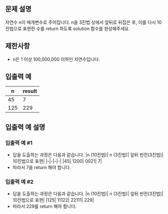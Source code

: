 ## 문제 설명
자연수 n이 매개변수로 주어집니다. n을 3진법 상에서 앞뒤로 뒤집은 후, 이를 다시 10진법으로 표현한 수를 return 하도록 solution 함수를 완성해주세요.

## 제한사항
- n은 1 이상 100,000,000 이하인 자연수입니다.
## 입출력 예
|n|	result|
|-|-|
|45|	7|
|125|	229|
## 입출력 예 설명
### 입출력 예 #1

- 답을 도출하는 과정은 다음과 같습니다.
|n (10진법)|	n (3진법)|	앞뒤 반전(3진법)|	10진법으로 표현|
|-|-|-|-|
|45|	1200|	0021|	7|
- 따라서 7을 return 해야 합니다.
### 입출력 예 #2

- 답을 도출하는 과정은 다음과 같습니다.
|n (10진법)|	n (3진법)|	앞뒤 반전(3진법)|	10진법으로 표현|
|125|	11122|	22111|	229|
- 따라서 229를 return 해야 합니다.